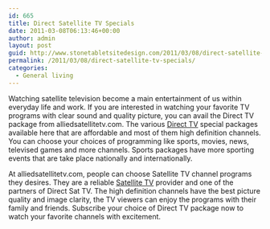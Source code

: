 ```yaml
---
id: 665
title: Direct Satellite TV Specials
date: 2011-03-08T06:13:46+00:00
author: admin
layout: post
guid: http://www.stonetabletsitedesign.com/2011/03/08/direct-satellite-tv-specials/
permalink: /2011/03/08/direct-satellite-tv-specials/
categories:
  - General living
---
```

Watching satellite television become a main entertainment of us within everyday life and work. If you are interested in watching your favorite TV programs with clear sound and quality picture, you can avail the Direct TV package from alliedsatellitetv.com. The various [Direct TV](http://www.online-batonrouge.com) special packages available here that are affordable and most of them high definition channels. You can choose your choices of programming like sports, movies, news, televised games and more channels. Sports packages have more sporting events that are take place nationally and internationally.

At alliedsatellitetv.com, people can choose Satellite TV channel programs they desires. They are a reliable [Satellite TV](http://expo-gauguin.net) provider and one of the partners of Direct Sat TV. The high definition channels have the best picture quality and image clarity, the TV viewers can enjoy the programs with their family and friends. Subscribe your choice of Direct TV package now to watch your favorite channels with excitement.
